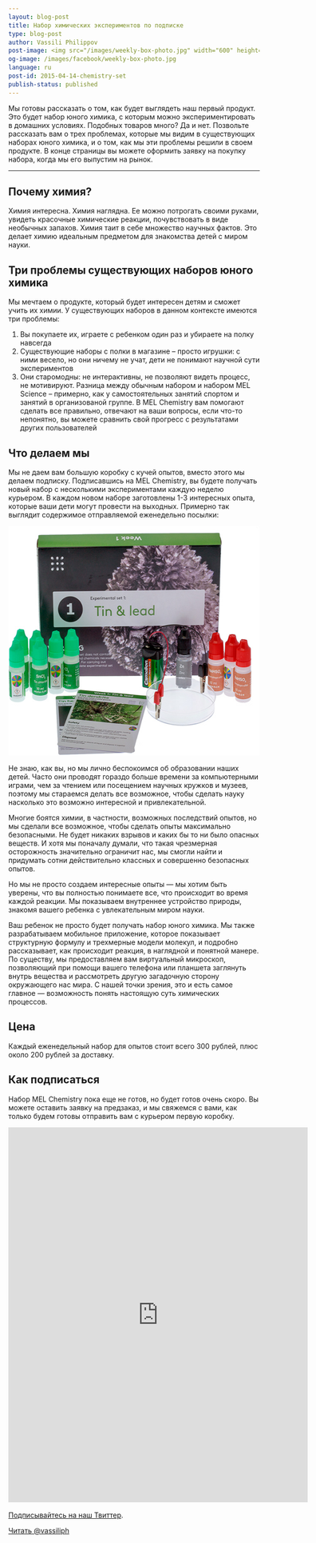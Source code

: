 ```yaml
---
layout: blog-post
title: Набор химических экспериментов по подписке
type: blog-post
author: Vassili Philippov
post-image: <img src="/images/weekly-box-photo.jpg" width="600" height="459" alt="Weekly box content">
og-image: /images/facebook/weekly-box-photo.jpg
language: ru
post-id: 2015-04-14-chemistry-set
publish-status: published
---
```

Мы готовы рассказать о том, как будет выглядеть наш первый продукт. Это будет набор юного химика, с которым можно экспериментировать в домашних условиях. Подобных товаров много? Да и нет. Позвольте рассказать вам о трех проблемах, которые мы видим в существующих наборах юного химика, и о том, как мы эти проблемы решили в своем продукте. В конце страницы вы можете оформить заявку на покупку набора, когда мы его выпустим на рынок.

<!-- more -->

---

## Почему химия?

Химия интересна. Химия наглядна. Ее можно потрогать своими руками, увидеть красочные химические реакции, почувствовать в виде необычных запахов. Химия таит в себе множество научных фактов. Это делает химию идеальным предметом для знакомства детей с миром науки.

## Три проблемы существующих наборов юного химика

Мы мечтаем о продукте, который будет интересен детям и сможет учить их химии. У существующих наборов в данном контексте имеются три проблемы:

1.	Вы покупаете их, играете с ребенком один раз и убираете на полку навсегда
2.	Существующие наборы с полки в магазине – просто игрушки: с ними весело, но они ничему не учат, дети не понимают научной сути экспериментов
3.	Они старомодны: не интерактивны, не позволяют видеть процесс, не мотивируют. Разница между обычным набором и набором MEL Science – примерно, как у самостоятельных занятий спортом и занятий в организованой группе. В MEL Chemistry вам помогают сделать все правильно, отвечают на ваши вопросы, если что-то непонятно, вы можете сравнить свой прогресс с результатами других пользователей

## Что делаем мы

Мы не даем вам большую коробку с кучей опытов, вместо этого мы делаем подписку. Подписавшись на MEL Chemistry, вы будете получать новый набор с несколькими экспериментами каждую неделю курьером. В каждом новом наборе заготовлены 1-3 интересных опыта, которые ваши дети могут провести на выходных. Примерно так выглядит содержимое отправляемой еженедельно посылки:

<img src="/images/weekly-box-photo.jpg" width="600" height="459" alt="Weekly box content">

Не знаю, как вы, но мы лично беспокоимся об образовании наших детей. Часто они проводят гораздо больше времени за компьютерными играми, чем за чтением или посещением научных кружков и музеев, поэтому мы стараемся делать все возможное, чтобы сделать науку насколько это возможно интересной и привлекательной.

Многие боятся химии, в частности, возможных последствий опытов, но мы сделали все возможное, чтобы сделать опыты максимально безопасными. Не будет никаких взрывов и каких бы то ни было опасных веществ. И хотя мы поначалу думали, что такая чрезмерная осторожность значительно ограничит нас, мы смогли найти и придумать сотни действительно классных и совершенно безопасных опытов.

Но мы не просто создаем интересные опыты — мы хотим быть уверены, что вы полностью понимаете все, что происходит во время каждой реакции. Мы показываем внутреннее устройство природы, знакомя вашего ребенка с увлекательным миром науки.

Ваш ребенок не просто будет получать набор юного химика. Мы также разрабатываем мобильное приложение, которое показывает структурную формулу и трехмерные модели молекул, и подробно рассказывает, как происходит реакция, в наглядной и понятной манере. По существу, мы предоставляем вам виртуальный микроскоп, позволяющий при помощи вашего телефона или планшета заглянуть внутрь вещества и рассмотреть другую загадочную сторону окружающего нас мира. С нашей точки зрения, это и есть самое главное — возможность понять настоящую суть химических процессов.

## Цена

Каждый еженедельный набор для опытов стоит всего 300 рублей, плюс около 200 рублей за доставку.

## Как подписаться

Набор MEL Chemistry пока еще не готов, но будет готов очень скоро. Вы можете оставить заявку на предзаказ, и мы свяжемся с вами, как только будем готовы отправить вам с курьером первую коробку.

<iframe src="https://docs.google.com/forms/d/1jP-gM0dxyKZzf04Iwgzc6pciQyLxjTecM_xECM15aTE/viewform?embedded=true" width="600" height="750" frameborder="0" marginheight="0" marginwidth="0">Loading...</iframe>

<a href="https://twitter.com/MelScienceRU">Подписывайтесь на наш Твиттер</a>.

<!-- Begin Twitter follow -->
<a href="https://twitter.com/MelScienceRU" class="twitter-follow-button" data-show-count="false" data-lang="ru" data-size="large">Читать @vassiliph</a>
<script>!function(d,s,id){var js,fjs=d.getElementsByTagName(s)[0],p=/^http:/.test(d.location)?'http':'https';if(!d.getElementById(id)){js=d.createElement(s);js.id=id;js.src=p+'://platform.twitter.com/widgets.js';fjs.parentNode.insertBefore(js,fjs);}}(document, 'script', 'twitter-wjs');</script>
<!-- End Twitter follow -->